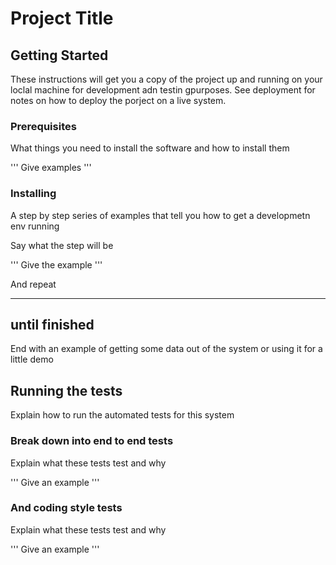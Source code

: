 # Project Title

## Getting Started

These instructions will get you a copy of the project up and running on your loclal machine for development adn testin gpurposes. See deployment for notes on how to deploy the porject on a live system.

### Prerequisites

What things you need to install the software and how to install them

'''
Give examples
'''

### Installing

A step by step series of examples that tell you how to get a developmetn env running

Say what the step will be

'''
Give the example
'''

And repeat

---
until finished
---

End with an example of getting some data out of the system or using it for a little demo

## Running the tests

Explain how to run the automated tests for this system

### Break down into end to end tests

Explain what these tests test and why

'''
Give an example
'''

### And coding style tests

Explain what these tests test and why

'''
Give an example
'''

